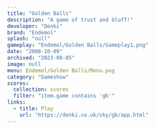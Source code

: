```yaml
---
title: "Golden Balls"
description: "A game of trust and bluff!"
developer: "Denki"
brand: "Endemol"
splash: "null"
gameplay: "Endemol/Golden Balls/Gameplay1.png"
date: "2008-10-09"
archived: "2023-08-05"
image: null
menu: Endemol/Golden Balls/Menu.png
category: "Gameshow"
scores:
  collection: scores
  filter: "item.game contains 'gb'"
links:
  - title: Play
    url: "https://denki.co.uk/sky/gb/app.html"
---
```

